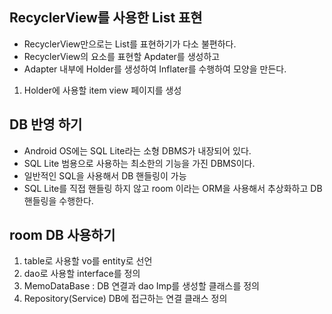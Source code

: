 ## RecyclerView를 사용한 List 표현

* RecyclerView만으로는 List를 표현하기가 다소 불편하다.
* RecyclerView의 요소를 표현할 Apdater를 생성하고
* Adapter 내부에 Holder를 생성하여 Inflater를 수행하여 모양을 만든다.

1. Holder에 사용할 item view 페이지를 생성

## DB 반영 하기
* Android OS에는 SQL Lite라는 소형 DBMS가 내장되어 있다.
* SQL Lite 범용으로 사용하는 최소한의 기능을 가진 DBMS이다.
* 일반적인 SQL을 사용해서 DB 핸들링이 가능
* SQL Lite를 직접 핸들링 하지 않고
    room 이라는 ORM을 사용해서 추상화하고 DB핸들링을 수행한다.

## room DB 사용하기
1. table로 사용할 vo를 entity로 선언
2. dao로 사용할 interface를 정의
3. MemoDataBase : DB 연결과 dao Imp를 생성할 클래스를 정의
4. Repository(Service) DB에 접근하는 연결 클래스 정의
